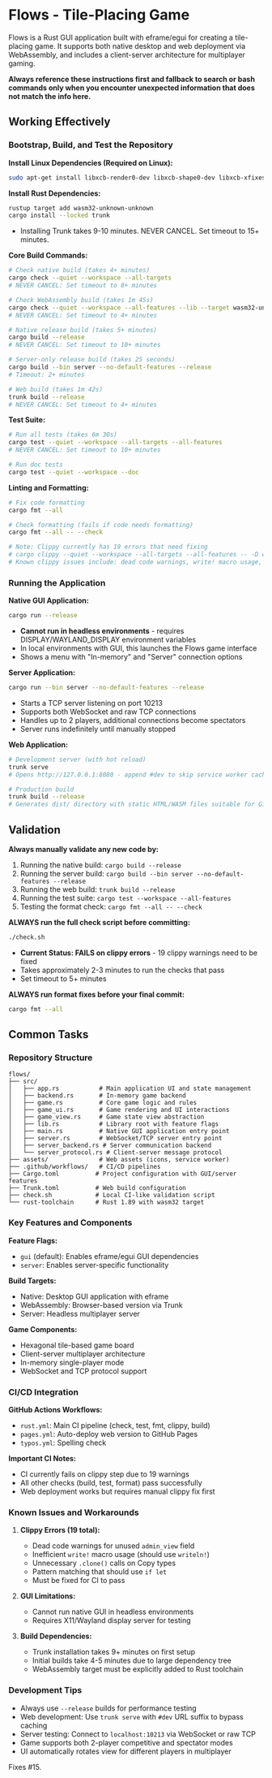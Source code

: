 # Flows - Tile-Placing Game

Flows is a Rust GUI application built with eframe/egui for creating a tile-placing game. It supports both native desktop and web deployment via WebAssembly, and includes a client-server architecture for multiplayer gaming.

**Always reference these instructions first and fallback to search or bash commands only when you encounter unexpected information that does not match the info here.**

## Working Effectively

### Bootstrap, Build, and Test the Repository

**Install Linux Dependencies (Required on Linux):**
```bash
sudo apt-get install libxcb-render0-dev libxcb-shape0-dev libxcb-xfixes0-dev libxkbcommon-dev libssl-dev
```

**Install Rust Dependencies:**
```bash
rustup target add wasm32-unknown-unknown
cargo install --locked trunk
```
- Installing Trunk takes 9-10 minutes. NEVER CANCEL. Set timeout to 15+ minutes.

**Core Build Commands:**
```bash
# Check native build (takes 4+ minutes)
cargo check --quiet --workspace --all-targets
# NEVER CANCEL: Set timeout to 8+ minutes

# Check WebAssembly build (takes 1m 45s)  
cargo check --quiet --workspace --all-features --lib --target wasm32-unknown-unknown
# NEVER CANCEL: Set timeout to 4+ minutes

# Native release build (takes 5+ minutes)
cargo build --release
# NEVER CANCEL: Set timeout to 10+ minutes

# Server-only release build (takes 25 seconds)
cargo build --bin server --no-default-features --release
# Timeout: 2+ minutes

# Web build (takes 1m 42s)
trunk build --release
# NEVER CANCEL: Set timeout to 4+ minutes
```

**Test Suite:**
```bash
# Run all tests (takes 6m 30s)
cargo test --quiet --workspace --all-targets --all-features  
# NEVER CANCEL: Set timeout to 10+ minutes

# Run doc tests
cargo test --quiet --workspace --doc
```

**Linting and Formatting:**
```bash
# Fix code formatting
cargo fmt --all

# Check formatting (fails if code needs formatting)
cargo fmt --all -- --check

# Note: Clippy currently has 19 errors that need fixing
# cargo clippy --quiet --workspace --all-targets --all-features -- -D warnings -W clippy::all
# Known clippy issues include: dead code warnings, write! macro usage, unnecessary clones, etc.
```

### Running the Application

**Native GUI Application:**
```bash
cargo run --release
```
- **Cannot run in headless environments** - requires DISPLAY/WAYLAND_DISPLAY environment variables
- In local environments with GUI, this launches the Flows game interface
- Shows a menu with "In-memory" and "Server" connection options

**Server Application:**
```bash
cargo run --bin server --no-default-features --release
```
- Starts a TCP server listening on port 10213
- Supports both WebSocket and raw TCP connections
- Handles up to 2 players, additional connections become spectators
- Server runs indefinitely until manually stopped

**Web Application:**
```bash
# Development server (with hot reload)
trunk serve
# Opens http://127.0.0.1:8080 - append #dev to skip service worker caching

# Production build 
trunk build --release
# Generates dist/ directory with static HTML/WASM files suitable for GitHub Pages
```

## Validation

**Always manually validate any new code by:**
1. Running the native build: `cargo build --release`
2. Running the server build: `cargo build --bin server --no-default-features --release`  
3. Running the web build: `trunk build --release`
4. Running the test suite: `cargo test --workspace --all-features`
5. Testing the format check: `cargo fmt --all -- --check`

**ALWAYS run the full check script before committing:**
```bash
./check.sh
```
- **Current Status: FAILS on clippy errors** - 19 clippy warnings need to be fixed
- Takes approximately 2-3 minutes to run the checks that pass
- Set timeout to 5+ minutes

**ALWAYS run format fixes before your final commit:**
```bash
cargo fmt --all
```

## Common Tasks

### Repository Structure
```
flows/
├── src/
│   ├── app.rs           # Main application UI and state management
│   ├── backend.rs       # In-memory game backend 
│   ├── game.rs          # Core game logic and rules
│   ├── game_ui.rs       # Game rendering and UI interactions
│   ├── game_view.rs     # Game state view abstraction
│   ├── lib.rs           # Library root with feature flags
│   ├── main.rs          # Native GUI application entry point
│   ├── server.rs        # WebSocket/TCP server entry point
│   ├── server_backend.rs # Server communication backend
│   └── server_protocol.rs # Client-server message protocol
├── assets/              # Web assets (icons, service worker)
├── .github/workflows/   # CI/CD pipelines
├── Cargo.toml          # Project configuration with GUI/server features
├── Trunk.toml          # Web build configuration
├── check.sh            # Local CI-like validation script
└── rust-toolchain      # Rust 1.89 with wasm32 target
```

### Key Features and Components

**Feature Flags:**
- `gui` (default): Enables eframe/egui GUI dependencies
- `server`: Enables server-specific functionality

**Build Targets:**
- Native: Desktop GUI application with eframe
- WebAssembly: Browser-based version via Trunk
- Server: Headless multiplayer server

**Game Components:**
- Hexagonal tile-based game board
- Client-server multiplayer architecture  
- In-memory single-player mode
- WebSocket and TCP protocol support

### CI/CD Integration

**GitHub Actions Workflows:**
- `rust.yml`: Main CI pipeline (check, test, fmt, clippy, build)
- `pages.yml`: Auto-deploy web version to GitHub Pages
- `typos.yml`: Spelling check

**Important CI Notes:**
- CI currently fails on clippy step due to 19 warnings
- All other checks (build, test, format) pass successfully
- Web deployment works but requires manual clippy fix first

### Known Issues and Workarounds

1. **Clippy Errors (19 total):**
   - Dead code warnings for unused `admin_view` field
   - Inefficient `write!` macro usage (should use `writeln!`)
   - Unnecessary `.clone()` calls on Copy types
   - Pattern matching that should use `if let`
   - Must be fixed for CI to pass

2. **GUI Limitations:**
   - Cannot run native GUI in headless environments
   - Requires X11/Wayland display server for testing

3. **Build Dependencies:**
   - Trunk installation takes 9+ minutes on first setup
   - Initial builds take 4-5 minutes due to large dependency tree
   - WebAssembly target must be explicitly added to Rust toolchain

### Development Tips

- Always use `--release` builds for performance testing
- Web development: Use `trunk serve` with `#dev` URL suffix to bypass caching
- Server testing: Connect to `localhost:10213` via WebSocket or raw TCP
- Game supports both 2-player competitive and spectator modes
- UI automatically rotates view for different players in multiplayer

Fixes #15.